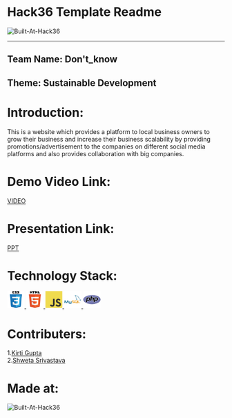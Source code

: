 # Hack36 Template Readme
![Built-At-Hack36](https://user-images.githubusercontent.com/81436968/164947481-12023b54-3fad-4196-801d-694ddc57f5db.png)
<hr>

  ## Team Name: Don't_know<Br>
  ## Theme: Sustainable Development<Br>

# Introduction:
 This is a website which provides a platform to local business owners to grow their business and increase their business scalability by providing promotions/advertisement to the companies on different social media platforms and also provides collaboration with big companies.
  
  
# Demo Video Link:<Br>
  [VIDEO](.............)
  
# Presentation Link:<Br>
  [PPT](...........)<Br>

# Technology Stack:<Br>
 <p align="left">
 <p align="left"> <a href="https://www.w3schools.com/css/" target="_blank" rel="noreferrer"> <img src="https://raw.githubusercontent.com/devicons/devicon/master/icons/css3/css3-original-wordmark.svg" alt="css3" width="40" height="40"/> </a> <a href="https://www.w3.org/html/" target="_blank" rel="noreferrer"> <img src="https://raw.githubusercontent.com/devicons/devicon/master/icons/html5/html5-original-wordmark.svg" alt="html5" width="40" height="40"/> </a> <a href="https://developer.mozilla.org/en-US/docs/Web/JavaScript" target="_blank" rel="noreferrer"> <img src="https://raw.githubusercontent.com/devicons/devicon/master/icons/javascript/javascript-original.svg" alt="javascript" width="40" height="40"/> </a> <a href="https://www.mysql.com/" target="_blank" rel="noreferrer"> <img src="https://raw.githubusercontent.com/devicons/devicon/master/icons/mysql/mysql-original-wordmark.svg" alt="mysql" width="40" height="40"/> </a> <a href="https://www.php.net" target="_blank" rel="noreferrer"> <img src="https://raw.githubusercontent.com/devicons/devicon/master/icons/php/php-original.svg" alt="php" width="40" height="40"/> </a> </p>

  
# Contributers:<Br>
  
  
1.[Kirti Gupta](https://github.com/KirtiGupta3101)\
2.[Shweta Srivastava](https://github.com/Shweta2254)
# Made at:<Br>  
  
![Built-At-Hack36](https://user-images.githubusercontent.com/81436968/164947481-12023b54-3fad-4196-801d-694ddc57f5db.png)

